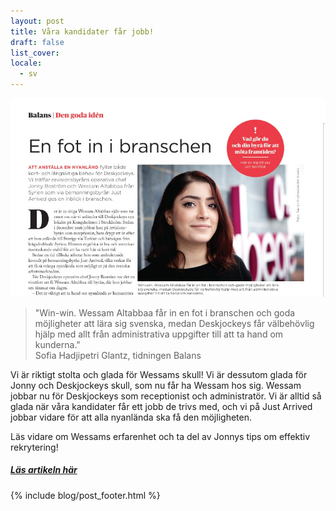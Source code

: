 ```yaml
---
layout: post
title: Våra kandidater får jobb!
draft: false
list_cover:
locale:
  - sv
---
```


![juridik](/assets/images/blog/wessamliten.jpg)


> "Win-win. Wessam Altabbaa får in en fot i branschen och goda möjligheter att lära
sig svenska, medan Deskjockeys får välbehövlig hjälp med allt från administrativa
uppgifter till att ta hand om kunderna." <br>
>Sofia Hadjipetri Glantz, tidningen Balans&zwnj;&zwnj;


Vi är riktigt stolta och glada för Wessams skull! Vi är dessutom glada för Jonny och Deskjockeys skull, som nu får ha Wessam hos sig. Wessam jobbar nu för Deskjockeys som receptionist och administratör. Vi är alltid så glada när våra kandidater får ett jobb de trivs med, och vi på Just Arrived jobbar vidare för att alla nyanlända ska få den möjligheten.

Läs vidare om Wessams erfarenhet och ta del av Jonnys tips om effektiv rekrytering!


##### [Läs artikeln här](https://www.paperton.com/shelf/reader/magazine_id/39501/whitelabel/balans-2/uid/1343316/token/1f6eb275e1e884988ca1a6178a3d899dfef5d6d1#page/12)












{% include blog/post_footer.html %}
